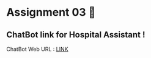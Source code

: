 # Assignment 03 🎯

## ChatBot link for Hospital Assistant !

ChatBot Web URL : [LINK](https://web-chat.global.assistant.watson.appdomain.cloud/preview.html?backgroundImageURL=https%3A%2F%2Fau-syd.assistant.watson.cloud.ibm.com%2Fpublic%2Fimages%2Fupx-11609f06-64e5-4b67-8936-3d96e55370f2%3A%3A3e19abe2-293a-477a-9986-f26c117b6271&integrationID=de71c671-24b6-4437-a7ac-18945c99340c&region=au-syd&serviceInstanceID=11609f06-64e5-4b67-8936-3d96e55370f2)
